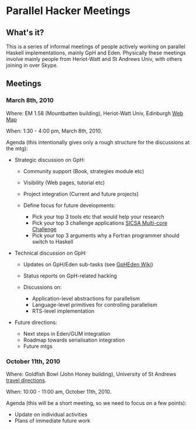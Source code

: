 # Parallel Hacker Meetings

## What's it?


This is a series of informal meetings of people actively working on parallel Haskell
implementations, mainly GpH and Eden. Physically these meetings involve mainly people
from Heriot-Watt and St Andrews Univ, with others joining in over Skype.

## Meetings

### March 8th, 2010


Where: EM 1.58 (Mountbatten building), Heriot-Watt Univ, Edinburgh  [ Web Map](http://www.hw.ac.uk/maps/detailed-campus-map.pdf)


When:  1:30 - 4:00 pm, March 8th, 2010.


Agenda 
(this intentionally gives only a rough structure for the discussions at the mtg):

- Strategic discussion on GpH:

  - Community support (Book, strategies module etc)
  - Visibility (Web pages, tutorial etc)
  - Project integration (Current and future projects)
  - Define focus for future developments: 

    - Pick your top 3 tools etc that would help your research
    - Pick your top 3 challenge applications [ SICSA Multi-core Challenge](http://www.sicsa.ac.uk/news/sicsa-multicore-challenge)
    - Pick your top 3 arguments why a Fortran programmer should switch to Haskell
- Technical discussion on GpH:

  - Updates on GpH/Eden sub-tasks (see [ GpHEden Wiki](http://hackage.haskell.org/trac/ghc/wiki/GpHEden))
  - Status reports on GpH-related hacking
  - Discussions on:

    - Application-level abstractions for parallelism
    - Language-level primitives for controlling parallelism
    - RTS-level implementation
- Future directions:

  - Next steps in Eden/GUM integration
  - Roadmap towards serialisation integration
  - Future mtgs

### October 11th, 2010


Where: Goldfish Bowl (John Honey building), University of St Andrews [ travel directions](http://hpc.gap-system.org/hpcgap-wiki/index.php/Contacts#Travel_directions).


When:  10:00 - 11:00 am, October 11th, 2010.


Agenda 
(this will be a short meeting, so we need to focus on a few points):

- Update on individual activities
- Plans of immediate future work
